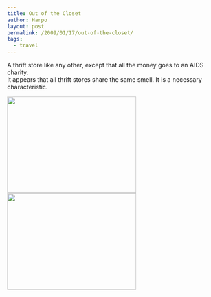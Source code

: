 ```yaml
---
title: Out of the Closet
author: Harpo
layout: post
permalink: /2009/01/17/out-of-the-closet/
tags:
  - travel
---
```

A thrift store like any other, except that all the money goes to an AIDS charity.  
It appears that all thrift stores share the same smell. It is a necessary characteristic.

[<img src="http://harpojaeger.github.io/media/wp-content/uploads/2009/01/l-640-480-b1027ea2-f7a4-4225-aaea-661a33dc9dca.jpeg" alt="" width="300" height="225" class="alignnone size-full wp-image-364" />][1][<img src="http://harpojaeger.github.io/media/wp-content/uploads/2009/01/l-640-480-6ff46f14-a0c2-4559-ae04-7c8357dd99cb.jpeg" alt="" width="300" height="225" class="alignnone size-full wp-image-364" />][2]

 [1]: http://harpojaeger.github.io/media/wp-content/uploads/2009/01/l-640-480-b1027ea2-f7a4-4225-aaea-661a33dc9dca.jpeg
 [2]: http://harpojaeger.github.io/media/wp-content/uploads/2009/01/l-640-480-6ff46f14-a0c2-4559-ae04-7c8357dd99cb.jpeg